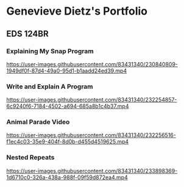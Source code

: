 # Genevieve Dietz's Portfolio
## EDS 124BR

### Explaining My Snap Program
https://user-images.githubusercontent.com/83431340/230840809-1949df0f-87d4-49a0-95d1-b1aadd24ed39.mp4


### Write and Explain A Program
https://user-images.githubusercontent.com/83431340/232254857-6c9240f6-7184-4502-a694-685a8b1c4b37.mp4

### Animal Parade Video
https://user-images.githubusercontent.com/83431340/232256516-f1ec4c03-35e9-404f-8d0b-d455d4519625.mp4

### Nested Repeats
https://user-images.githubusercontent.com/83431340/233898369-1d6710c0-326a-438a-988f-09f59d872ea4.mp4
